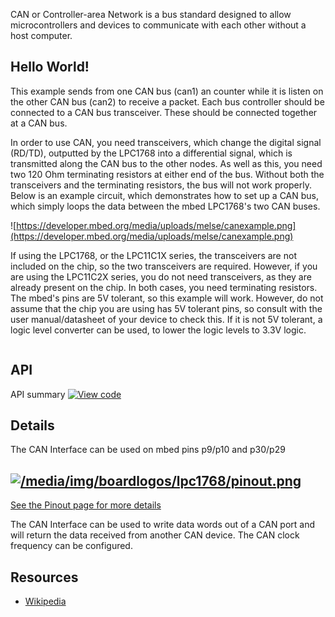 CAN or Controller-area Network is a bus standard designed to allow microcontrollers and devices to communicate with each other without a host computer.

## Hello World!

This example sends from one CAN bus (can1) an counter while it is listen on the other CAN bus (can2) to receive a packet. Each bus controller should be connected to a CAN bus transceiver. These should be connected together at a CAN bus.

In order to use CAN, you need transceivers, which change the digital signal (RD/TD), outputted by the LPC1768 into a differential signal, which is transmitted along the CAN bus to the other nodes. As well as this, you need two 120 Ohm terminating resistors at either end of the bus. Without both the transceivers and the terminating resistors, the bus will not work properly. Below is an example circuit, which demonstrates how to set up a CAN bus, which simply loops the data between the mbed LPC1768's two CAN buses.

![https://developer.mbed.org/media/uploads/melse/canexample.png](https://developer.mbed.org/media/uploads/melse/canexample.png) <div class="alert-box info"> If using the LPC1768, or the LPC11C1X series, the transceivers are not included on the chip, so the two transceivers are required. However, if you are using the LPC11C2X series, you do not need transceivers, as they are already present on the chip. In both cases, you need terminating resistors. </div> <div class="alert-box warning"> The mbed's pins are 5V tolerant, so this example will work. However, do not assume that the chip you are using has 5V tolerant pins, so consult with the user manual/datasheet of your device to check this. If it is not 5V tolerant, a logic level converter can be used, to lower the logic levels to 3.3V logic. </div> 

``` #include "mbed.h" Ticker ticker; DigitalOut led1(LED1); DigitalOut led2(LED2); CAN can1(p9, p10); CAN can2(p30, p29); char counter = 0; void send() { printf("send()\n"); if(can1.write(CANMessage(1337, &counter;, 1))) { printf("wloop()\n"); counter++; printf("Message sent: %d\n", counter); } led1 = !led1; } int main() { printf("main()\n"); ticker.attach(&send;, 1); CANMessage msg; while(1) { printf("loop()\n"); if(can2.read(msg)) { printf("Message received: %d\n", msg.data[0]); led2 = !led2; } wait(0.2); } } 

```

## API

API summary [![View code](https://www.mbed.com/embed/?type=library)](https://developer.mbed.org/users/mbed_official/code/mbed/docs/tip/classmbed_1_1CAN.html)

## Details

The CAN Interface can be used on mbed pins p9/p10 and p30/p29

[![/media/img/boardlogos/lpc1768/pinout.png](https://developer.mbed.org/media/img/boardlogos/lpc1768/pinout.png)](https://developer.mbed.org/handbook/Pinouts)  
---  
[See the Pinout page for more details](https://developer.mbed.org/handbook/Pinouts)  
  
The CAN Interface can be used to write data words out of a CAN port and will return the data received from another CAN device. The CAN clock frequency can be configured.

## Resources

  * [Wikipedia](http://en.wikipedia.org/wiki/Controllerarea_network)
